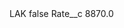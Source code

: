 <?xml version="1.0" encoding="UTF-8"?>
<CustomMetadata xmlns="http://soap.sforce.com/2006/04/metadata" xmlns:xsi="http://www.w3.org/2001/XMLSchema-instance" xmlns:xsd="http://www.w3.org/2001/XMLSchema">
    <label>LAK</label>
    <protected>false</protected>
    <values>
        <field>Rate__c</field>
        <value xsi:type="xsd:double">8870.0</value>
    </values>
</CustomMetadata>
